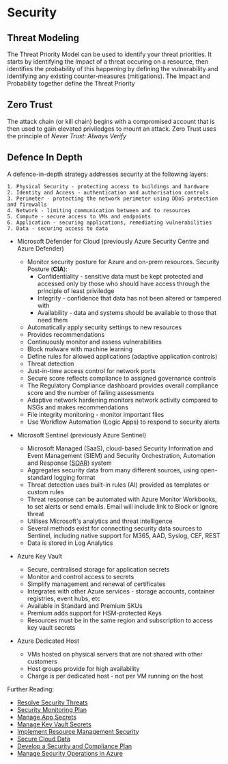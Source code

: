 # Security

## Threat Modeling
The Threat Priority Model can be used to identify your threat priorities. It starts by identifying the Impact of a threat occuring on a resource, then identifies the probability
of this happening by defining the vulnerability and identifying any existing counter-measures (mitigations). The Impact and Probability together define the Threat Priority
## Zero Trust
The attack chain (or kill chain) begins with a compromised account that is then used to gain elevated 
priviledges to mount an attack. Zero Trust uses the principle of <i>Never Trust: Always Verify</i>
## Defence In Depth

A defence-in-depth strategy addresses security at the following layers:

    1. Physical Security - protecting access to buildings and hardware
    2. Identity and Access - authentication and authorisation controls
    3. Perimeter - protecting the network perimeter using DDoS protection and firewalls
    4. Network - limiting communication between and to resources
    5. Compute - secure access to VMs and endpoints
    6. Application - securing applications, remediating vulnerabilities
    7. Data - securing access to data



- Microsoft Defender for Cloud (previously Azure Security Centre and Azure Defender)
    - Monitor security posture for Azure and on-prem resources. Security Posture (<strong>CIA</strong>):
        - Confidentiality - sensitive data must be kept protected and accessed only by those who should have access through the principle of least priviledge
        - Integrity - confidence that data has not been altered or tampered with
        - Availability - data and systems should be available to those that need them
    - Automatically apply security settings to new resources
    - Provides recommendations
    - Continuously monitor and assess vulnerabilities
    - Block malware with machine learning
    - Define rules for allowed applications (adaptive application controls)
    - Threat detection
    - Just-in-time access control for network ports
    - Secure score reflects compliance to assigned governance controls
    - The Regulatory Compliance dashboard provides overall compliance score and the number of failing assessments
    - Adaptive network hardening monitors network activity compared to NSGs and makes recommendations
    - File integrity monitoring - monitor important files
    - Use Workflow Automation (Logic Apps) to respond to security alerts
  
- Microsoft Sentinel (previously Azure Sentinel)
    - Microsoft Managed (SaaS), cloud-based Security Information and Event Management (SIEM) and Security Orchestration, Automation and Response ([SOAR](../../operations/soar.md)) system
    - Aggregates security data from many different sources, using open-standard logging format
    - Threat detection uses built-in rules (AI) provided as templates or custom rules
    - Threat response can be automated with Azure Monitor Workbooks, to set alerts or send emails. Email will include link to Block or Ignore threat
    - Utilises Microsoft's analytics and threat intelligence
    - Several methods exist for connecting security data sources to Sentinel, including native support for M365, AAD, Syslog, CEF, REST
    - Data is stored in Log Analytics
  
- Azure Key Vault
    - Secure, centralised storage for application secrets
    - Monitor and control access to secrets
    - Simplify management and renewal of certificates
    - Integrates with other Azure services - storage accounts, container registries, event hubs, etc
    - Available in Standard and Premium SKUs
    - Premium adds support for HSM-protected Keys
    - Resources must be in the same region and subscription to access key vault secrets
  
- Azure Dedicated Host
    - VMs hosted on physical servers that are not shared with other customers
    - Host groups provide for high availability
    - Charge is per dedicated host - not per VM running on the host
  
Further Reading:

- <a href="https://docs.microsoft.com/en-us/learn/modules/resolve-threats-with-azure-security-center/" target="#">Resolve Security Threats</a>
- <a href="https://docs.microsoft.com/en-us/learn/modules/design-monitoring-strategy-on-azure/" target="#">Security Monitoring Plan</a>
- <a href="https://docs.microsoft.com/en-us/learn/modules/manage-secrets-with-azure-key-vault/" target="#">Manage App Secrets</a>
- <a href="https://docs.microsoft.com/en-us/learn/modules/configure-and-manage-azure-key-vault" target="#">Manage Key Vault Secrets</a>
- <a href="https://docs.microsoft.com/en-us/learn/paths/implement-resource-mgmt-security/" target="#">Implement Resource Management Security</a>
- <a href="https://docs.microsoft.com/en-us/learn/paths/secure-your-cloud-data/" target="#">Secure Cloud Data</a>
- <a href="https://docs.microsoft.com/en-us/learn/paths/az-400-develop-security-compliance-plan/" target="#">Develop a Security and Compliance Plan</a>
- <a href="https://docs.microsoft.com/en-us/learn/paths/manage-security-operations/" target="#">Manage Security Operations in Azure</a>

